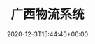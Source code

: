 ---
title: "广西物流系统"
date: 2020-12-3T15:44:46+06:00
keywords: "武汉UI设计 武汉UI设计公司 UI设计 UX设计 UE设计"
type: portfolio
image: "images/projects/19/1.jpeg"
category: ["小程序 电商"]
project_images: ["images/projects/19/01.jpg"]
weight: 121
---